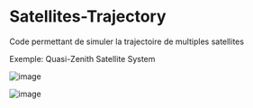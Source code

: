 # Satellites-Trajectory

Code permettant de simuler la trajectoire de multiples satellites 


Exemple:  Quasi-Zenith Satellite System


![image](https://user-images.githubusercontent.com/90954106/136444664-25eb781f-a8b5-4a5f-aef7-17a0405ff01a.png)


![image](https://user-images.githubusercontent.com/90954106/136444698-aaa02e3d-052a-4971-a21b-18e6e637270e.png)

